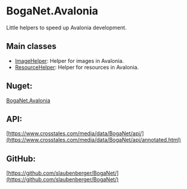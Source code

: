 # BogaNet.Avalonia
Little helpers to speed up Avalonia development.

## Main classes
* [ImageHelper](https://www.crosstales.com/media/data/BogaNet/api/class_image_helper.html): Helper for images in Avalonia.
* [ResourceHelper](https://www.crosstales.com/media/data/BogaNet/api/class_resource_helper.html): Helper for resources in Avalonia.

## Nuget:
[BogaNet.Avalonia](https://www.nuget.org/packages/BogaNet.Avalonia/)

## API:
[https://www.crosstales.com/media/data/BogaNet/api/](https://www.crosstales.com/media/data/BogaNet/api/annotated.html)

## GitHub:
[https://github.com/slaubenberger/BogaNet/](https://github.com/slaubenberger/BogaNet/)
